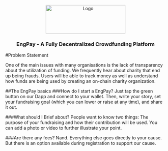 <div id="top"></div>
<br />

<div align="center" className="bg-white">
  <a href="https://github.com/EngPay/">
    <img className="bg-white" src="packages/frontend/public/logo_with_text.png" alt="Logo" width="250" height="90">
  </a>

<h3 align="center">EngPay - A Fully Decentralized Crowdfunding Platform</h3>
  
</div>

#Problem Statement 

One of the main issues with many organisations is the lack of transparency about the utilization of funding. We frequently hear about charity that end up being frauds. Users will be able to track money as well as understand how funds are being used by creating an on-chain charity organization.

##The EngPay basics
###How do I start a EngPay?
Just tap the green button on our Dapp and connect to your wallet. Then, write your story, set your fundraising goal (which you can lower or raise at any time), and share it out.

###What should I Brief about?
People want to know two things: The purpose of your fundraising and how their contribution will be used. You can add a photo or video to further illustrate your point.

###Are there any fees?
Nand. Everything else goes directly to your cause.
But there is an option available during registration to support our cause. 

###
